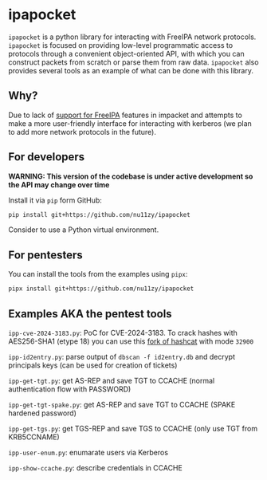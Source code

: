 # ipapocket

`ipapocket` is a python library for interacting with FreeIPA network protocols. `ipapocket` is focused on providing low-level programmatic access to protocols through a convenient object-oriented API, with which you can construct packets from scratch or parse them from raw data. `ipapocket` also provides several tools as an example of what can be done with this library.

## Why?

Due to lack of [support for FreeIPA](https://github.com/fortra/impacket/pull/1684#issuecomment-1986367074) features in impacket and attempts to make a more user-friendly interface for interacting with kerberos (we plan to add more network protocols in the future).

## For developers

**WARNING: This version of the codebase is under active development so the API may change over time**

Install it via `pip` form GitHub:

```sh
pip install git+https://github.com/nu11zy/ipapocket
```

Consider to use a Python virtual environment.

## For pentesters

You can install the tools from the examples using `pipx`:

```sh
pipx install git+https://github.com/nu11zy/ipapocket
```

## Examples AKA the pentest tools

`ipp-cve-2024-3183.py`: PoC for CVE-2024-3183. To crack hashes with AES256-SHA1 (etype 18) you can use this [fork of hashcat](https://github.com/nu11zy/hashcat) with mode `32900`

`ipp-id2entry.py`: parse output of `dbscan -f id2entry.db` and decrypt principals keys (can be used for creation of tickets)

`ipp-get-tgt.py`: get AS-REP and save TGT to CCACHE (normal authentication flow with PASSWORD)

`ipp-get-tgt-spake.py`: get AS-REP and save TGT to CCACHE (SPAKE hardened password)

`ipp-get-tgs.py`: get TGS-REP and save TGS to CCACHE (only use TGT from KRB5CCNAME)

`ipp-user-enum.py`: enumarate users via Kerberos

`ipp-show-ccache.py`: describe credentials in CCACHE
